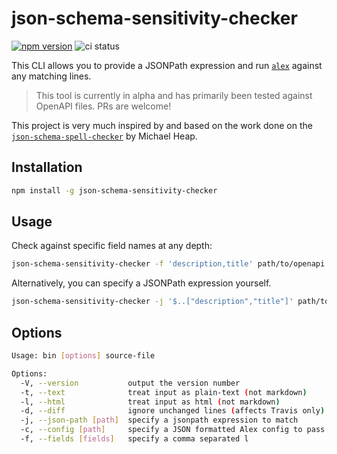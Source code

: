 # json-schema-sensitivity-checker

[![npm
version](https://badge.fury.io/js/json-schema-sensitivity-checker.svg)](https://badge.fury.io/js/json-schema-sensitivity-checker)
![ci status](https://github.com/cbetta/json-schema-sensitivity-checker/workflows/Node%20CI/badge.svg)

This CLI allows you to provide a JSONPath expression and run
[`alex`](https://alexjs.com) against any matching lines.

> This tool is currently in alpha and has primarily been tested against OpenAPI
> files. PRs are welcome!

This project is very much inspired by and based on the work done on the
[`json-schema-spell-checker`](https://github.com/mheap/json-schema-spell-checker)
by Michael Heap.

## Installation

```bash
npm install -g json-schema-sensitivity-checker
```

## Usage

Check against specific field names at any depth:

```bash
json-schema-sensitivity-checker -f 'description,title' path/to/openapi.json
```

Alternatively, you can specify a JSONPath expression yourself.

```bash
json-schema-sensitivity-checker -j '$..["description","title"]' path/to/openapi.json
```

## Options

```bash
Usage: bin [options] source-file

Options:
  -V, --version           output the version number
  -t, --text              treat input as plain-text (not markdown)
  -l, --html              treat input as html (not markdown)
  -d, --diff              ignore unchanged lines (affects Travis only)
  -j, --json-path [path]  specify a jsonpath expression to match
  -c, --config [path]     specify a JSON formatted Alex config to pass to every match
  -f, --fields [fields]   specify a comma separated l
```
